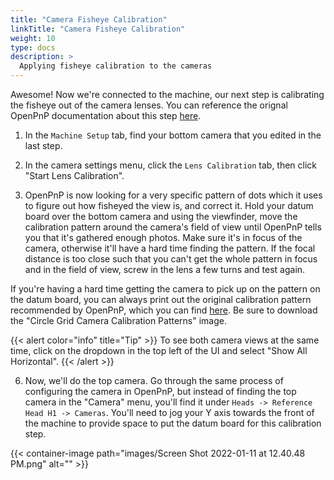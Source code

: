 ```yaml
---
title: "Camera Fisheye Calibration"
linkTitle: "Camera Fisheye Calibration"
weight: 10
type: docs
description: >
  Applying fisheye calibration to the cameras
---
```


Awesome! Now we're connected to the machine, our next step is calibrating the fisheye out of the camera lenses. You can reference the orignal OpenPnP documentation about this step [here](https://github.com/openpnp/openpnp/wiki/Camera-Lens-Calibration).

1. In the `Machine Setup` tab, find your bottom camera that you edited in the last step.

2.  In the camera settings menu, click the `Lens Calibration` tab, then click "Start Lens Calibration".

3. OpenPnP is now looking for a very specific pattern of dots which it uses to figure out how fisheyed the view is, and correct it. Hold your datum board over the bottom camera and using the viewfinder, move the calibration pattern around the camera's field of view until OpenPnP tells you that it's gathered enough photos. Make sure it's in focus of the camera, otherwise it'll have a hard time finding the pattern. If the focal distance is too close such that you can't get the whole pattern in focus and in the field of view, screw in the lens a few turns and test again.

If you're having a hard time getting the camera to pick up on the pattern on the datum board, you can always print out the original calibration pattern recommended by OpenPnP, which you can find [here](https://nerian.com/support/calibration-patterns/). Be sure to download the "Circle Grid Camera Calibration Patterns" image.

{{< alert color="info" title="Tip" >}}
To see both camera views at the same time, click on the dropdown in the top left of the UI and select "Show All Horizontal".
{{< /alert >}}

6. Now, we'll do the top camera. Go through the same process of configuring the camera in OpenPnP, but instead of finding the top camera in the "Camera" menu, you'll find it under `Heads -> Reference Head H1 -> Cameras`. You'll need to jog your Y axis towards the front of the machine to provide space to put the datum board for this calibration step.

{{< container-image path="images/Screen Shot 2022-01-11 at 12.40.48 PM.png" alt="" >}}
